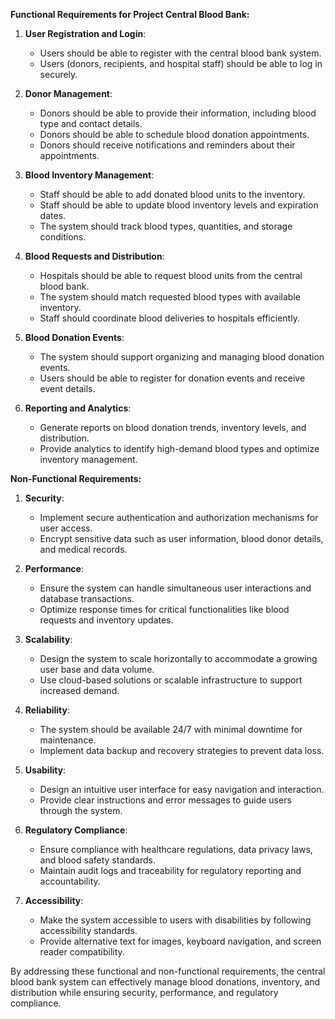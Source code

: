 **Functional Requirements for Project Central Blood Bank:**

1. **User Registration and Login**:

    - Users should be able to register with the central blood bank system.
    - Users (donors, recipients, and hospital staff) should be able to log in securely.

2. **Donor Management**:

    - Donors should be able to provide their information, including blood type and contact details.
    - Donors should be able to schedule blood donation appointments.
    - Donors should receive notifications and reminders about their appointments.

3. **Blood Inventory Management**:

    - Staff should be able to add donated blood units to the inventory.
    - Staff should be able to update blood inventory levels and expiration dates.
    - The system should track blood types, quantities, and storage conditions.

4. **Blood Requests and Distribution**:

    - Hospitals should be able to request blood units from the central blood bank.
    - The system should match requested blood types with available inventory.
    - Staff should coordinate blood deliveries to hospitals efficiently.

5. **Blood Donation Events**:

    - The system should support organizing and managing blood donation events.
    - Users should be able to register for donation events and receive event details.

6. **Reporting and Analytics**:
    - Generate reports on blood donation trends, inventory levels, and distribution.
    - Provide analytics to identify high-demand blood types and optimize inventory management.

**Non-Functional Requirements:**

1. **Security**:

    - Implement secure authentication and authorization mechanisms for user access.
    - Encrypt sensitive data such as user information, blood donor details, and medical records.

2. **Performance**:

    - Ensure the system can handle simultaneous user interactions and database transactions.
    - Optimize response times for critical functionalities like blood requests and inventory updates.

3. **Scalability**:

    - Design the system to scale horizontally to accommodate a growing user base and data volume.
    - Use cloud-based solutions or scalable infrastructure to support increased demand.

4. **Reliability**:

    - The system should be available 24/7 with minimal downtime for maintenance.
    - Implement data backup and recovery strategies to prevent data loss.

5. **Usability**:

    - Design an intuitive user interface for easy navigation and interaction.
    - Provide clear instructions and error messages to guide users through the system.

6. **Regulatory Compliance**:

    - Ensure compliance with healthcare regulations, data privacy laws, and blood safety standards.
    - Maintain audit logs and traceability for regulatory reporting and accountability.

7. **Accessibility**:
    - Make the system accessible to users with disabilities by following accessibility standards.
    - Provide alternative text for images, keyboard navigation, and screen reader compatibility.

By addressing these functional and non-functional requirements, the central blood bank system can effectively manage blood donations, inventory, and distribution while ensuring security, performance, and regulatory compliance.
